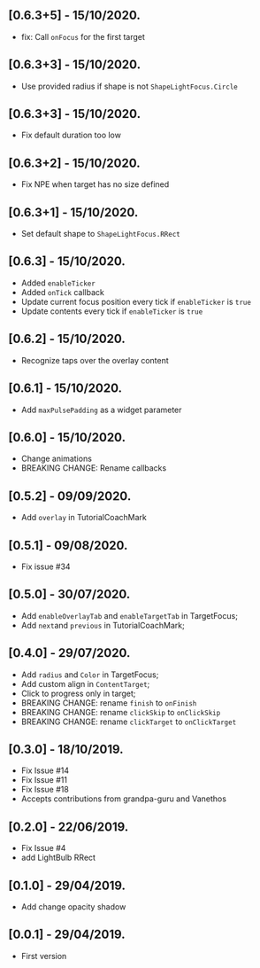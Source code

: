 ## [0.6.3+5] - 15/10/2020.

* fix: Call `onFocus` for the first target

## [0.6.3+3] - 15/10/2020.

* Use provided radius if shape is not `ShapeLightFocus.Circle`

## [0.6.3+3] - 15/10/2020.

* Fix default duration too low

## [0.6.3+2] - 15/10/2020.

* Fix NPE when target has no size defined

## [0.6.3+1] - 15/10/2020.

* Set default shape to `ShapeLightFocus.RRect`

## [0.6.3] - 15/10/2020.

* Added `enableTicker` 
* Added `onTick` callback
* Update current focus position every tick if `enableTicker` is `true`
* Update contents every tick if `enableTicker` is `true`

## [0.6.2] - 15/10/2020.

* Recognize taps over the overlay content

## [0.6.1] - 15/10/2020.

* Add `maxPulsePadding` as a widget parameter

## [0.6.0] - 15/10/2020.

* Change animations
* BREAKING CHANGE: Rename callbacks

## [0.5.2] - 09/09/2020.

* Add `overlay` in TutorialCoachMark

## [0.5.1] - 09/08/2020.

* Fix issue #34

## [0.5.0] - 30/07/2020.

* Add `enableOverlayTab` and `enableTargetTab` in TargetFocus;
* Add `next`and `previous` in TutorialCoachMark;

## [0.4.0] - 29/07/2020.

* Add `radius` and `Color` in TargetFocus;
* Add custom align in `ContentTarget`;
* Click to progress only in target;
* BREAKING CHANGE: rename `finish` to `onFinish`
* BREAKING CHANGE: rename `clickSkip` to `onClickSkip`
* BREAKING CHANGE: rename `clickTarget` to `onClickTarget`

## [0.3.0] - 18/10/2019.

* Fix Issue #14
* Fix Issue #11
* Fix Issue #18
* Accepts contributions from grandpa-guru and Vanethos

## [0.2.0] - 22/06/2019.

* Fix Issue #4
* add LightBulb RRect

## [0.1.0] - 29/04/2019.

* Add change opacity shadow

## [0.0.1] - 29/04/2019.

* First version
